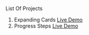 List Of Projects

1. Expanding Cards   [Live Demo](https://javascript-projects-expanding-card.netlify.app/)
2. Progress Steps   [Live Demo](https://ubiquitous-duckanoo-04e50d.netlify.app/)